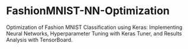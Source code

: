 # FashionMNIST-NN-Optimization
Optimization of Fashion MNIST Classification using Keras: Implementing Neural Networks, Hyperparameter Tuning with Keras Tuner, and Results Analysis with TensorBoard.
